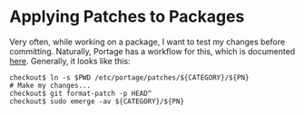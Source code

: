# Applying Patches to Packages

Very often, while working on a package, I want to test my changes before
committing. Naturally, Portage has a workflow for this, which is documented
[here][1]. Generally, it looks like this:

```bash-session
checkout$ ln -s $PWD /etc/portage/patches/${CATEGORY}/${PN}
# Make my changes...
checkout$ git format-patch -p HEAD^
checkout$ sudo emerge -av ${CATEGORY}/${PN}
```

[1]: https://wiki.gentoo.org/wiki//etc/portage/patches
